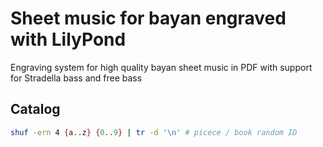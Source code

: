 # Sheet music for bayan engraved with LilyPond

Engraving system for high quality bayan sheet music in PDF with support for
Stradella bass and free bass

## Catalog

``` bash
shuf -ern 4 {a..z} {0..9} | tr -d '\n' # picece / book random ID
```
